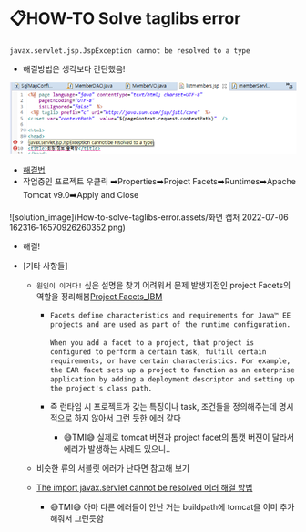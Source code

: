 # 📋HOW-TO Solve taglibs error

`javax.servlet.jsp.JspException cannot be resolved to a type`

- 해결방법은 생각보다 간단했음!

![error_image](How-to-solve-taglibs-error.assets/image-20220706154943710.png)

- [해결법](https://aljjabaegi.tistory.com/187)
- 작업중인 프로젝트 우클릭 ➡️Properties➡️Project Facets➡️Runtimes➡️Apache Tomcat v9.0➡️Apply and Close

![solution_image](How-to-solve-taglibs-error.assets/화면 캡처 2022-07-06 162316-16570926260352.png)

- 해결!

- [기타 사항들]

  - `원인이 이거다!` 싶은 설명을 찾기 어려워서 문제 발생지점인 project Facets의 역할을 정리해봄[Project Facets_IBM](https://www.ibm.com/docs/en/radfws/9.6?topic=SSRTLW_9.6.0/com.ibm.javaee.doc/topics/cfacets.html)

    - ```
      Facets define characteristics and requirements for Java™ EE projects and are used as part of the runtime configuration.

      When you add a facet to a project, that project is configured to perform a certain task, fulfill certain requirements, or have certain characteristics. For example, the EAR facet sets up a project to function as an enterprise application by adding a deployment descriptor and setting up the project's class path.

      ```

    - 즉 런타임 시 프로젝트가 갖는 특징이나 task, 조건들을 정의해주는데 명시적으로 하지 않아서 그런 듯한 에러 같다

      - 😅TMI😅 실제로 tomcat 버젼과 project facet의 톰캣 버젼이 달라서 에러가 발생하는 사례도 있으니..

  - 비슷한 류의 서블릿 에러가 난다면 참고해 보기

  - [The import javax.servlet cannot be resolved 에러 해결 방법](https://atoz-develop.tistory.com/entry/The-import-javaxservlet-cannot-be-resolved-%EC%97%90%EB%9F%AC-%ED%95%B4%EA%B2%B0-%EB%B0%A9%EB%B2%95)

    - 😅TMI😅 아마 다른 에러들이 안난 거는 buildpath에 tomcat을 이미 추가해줘서 그런듯함
